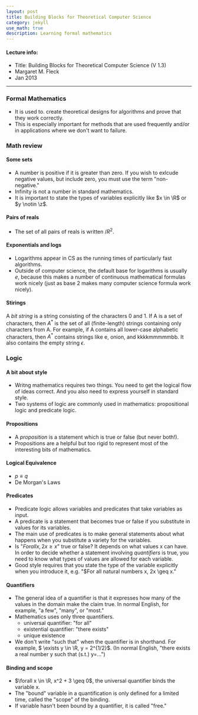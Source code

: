 ```yaml
---
layout: post
title: Building Blocks for Theoretical Computer Science
category: jekyll 
use_math: true
description: Learning formal mathematics
---
```


#### Lecture info:
- Title: Building Blocks for Theoretical Computer Science (V 1.3)
- Margaret M. Fleck
- Jan 2013

----------

### Formal Mathematics
- It is used to. create theoretical designs for algorithms and prove that they work correctly.
- This is especially important for methods that are used frequently and/or in applications where we don't want to failure.

### Math review
#### Some sets
- A number is positive if it is greater than zero. If you wish to exlcude negative values, but include zero, you must use the term "non-negative."
- Infinity is not a number in standard mathematics.
- It is important to state the types of variables explicitly like $x \in \R$ or $y \notin \z$.

#### Pairs of reals
- The set of all pairs of reals is written $/R^2$. 

#### Exponentials and logs
- Logarithms appear in CS as the running times of particularly fast algorithms.
- Outside of computer science, the default base for logarithms is usually $e$, because this makes a number of continuous mathematical formulas work nicely (just as base 2 makes many computer science formula work nicely).

#### Stirings
A *bit string* is a string consisting of the characters 0 and 1. If A is a set of characters, then $A^*$ is the set of all (finite-length) strings containing only characters from A. For example, if A contains all lower-case alphabetic characters, then $A^*$ contains strings like e, onion, and kkkkmmmmmbb. It also contains the empty string $\epsilon$.

### Logic
#### A bit about style
- Writng mathematics requires two things. You need to get the logical flow of ideas correct. And you also need to express yourself in standard style.
- Two systems of logic are commonly used in mathematics: propositional logic and predicate logic.

#### Propositions
- A *proposition* is a statement which is true or false (but never both!).
- Propositions are a helpful but too rigid to represent most of the interesting bits of mathematics.

#### Logical Equivalence
- $p \equiv q$
- De Morgan's Laws

#### Predicates
- Predicate logic allows variables and predicates that take variables as input.
- A predicate is a statement that becomes true or false if you substitute in values for its variables. 
- The main use of predicates is to make general statements about what happens when you substitute a variety for the variables.
- Is "$For all x, 2x \geq x$" true or false? It depends on what values x can have. In order to decide whether a statement involving *quantifiers* is true, you need to know what types of values are allowed for each variable.
- Good style requires that you state the type of the variable explicitly when you introduce it, e.g. "$For all natural numbers x, 2x \geq x."

#### Quantifiers
- The general idea of a quantifier is that it expresses how many of the values in the domain make the claim true. In normal English, for example, "a few", "many", or "most."
- Mathematics uses only three quantifiers.
	- universal quantifier: "for all"
	- existential quantifier: "there exists"
	- unique existence
- We don't write "such that" when the quantifier is in shorthand. For example, $	\exists y \in \R, y = 2^{1/2}$. (In normal English, "there exists a real number y such that (s.t.) y=...")

#### Binding and scope
- $\forall x \in \R, x^2 + 3 \geq 0$, the universal quantifier binds the variable x.
- The "bound" variable in a quantification is only defined for a limited time, called the "scope" of the binding.
- If variable hasn't been bound by a quantifier, it is called "free."

